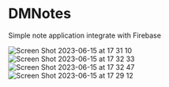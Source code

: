 # DMNotes
Simple note application integrate with Firebase

![Screen Shot 2023-06-15 at 17 31 10](https://github.com/DenysMb/DMNotes/assets/33737137/a0da950a-ba7b-4710-8284-7497b2eb513b)
![Screen Shot 2023-06-15 at 17 32 33](https://github.com/DenysMb/DMNotes/assets/33737137/03511e53-ad3d-4afa-868a-8f775981419f)
![Screen Shot 2023-06-15 at 17 32 47](https://github.com/DenysMb/DMNotes/assets/33737137/72913c08-fa78-4978-9836-06b445ce5f99)
![Screen Shot 2023-06-15 at 17 29 12](https://github.com/DenysMb/DMNotes/assets/33737137/bbf479ec-498b-426f-8007-67b03fa63033)
